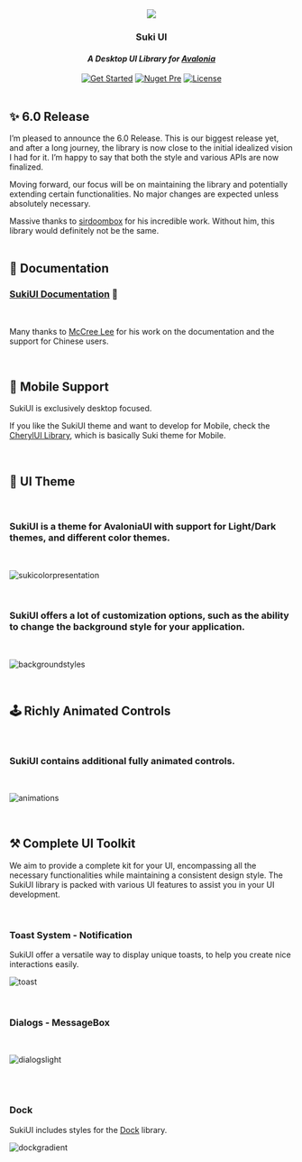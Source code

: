 <div id="header" align="center">
	<img src="https://raw.githubusercontent.com/kikipoulet/SukiUI/main/Images/OIG.N5o-removebg-preview.png" ></img> 
	<h3>Suki UI</h3>
	<h4><i>A Desktop UI Library for <a href="https://avaloniaui.net/">Avalonia</a></i></h4>
	<div id="badges" >
		<a href="https://kikipoulet.github.io/SukiUI/documentation/getting-started/installation.html"><img src="https://img.shields.io/badge/GET%20STARTED-purple?style=for-the-badge" alt="Get Started"/></a>
		<a href="https://www.nuget.org/packages/SukiUI"><img src="https://img.shields.io/nuget/vpre/SukiUI?style=for-the-badge" alt="Nuget Pre"/></a> 
		<a href="https://github.com/kikipoulet/SukiUI/blob/main/LICENSE"><img src="https://img.shields.io/github/license/kikipoulet/SukiUI?style=for-the-badge" alt="License"/></a>  
	</div>
</div>
<br/>


## ✨ 6.0 Release

I’m pleased to announce the 6.0 Release. This is our biggest release yet, and after a long journey, the library is now close to the initial idealized vision I had for it. I’m happy to say that both the style and various APIs are now finalized.

Moving forward, our focus will be on maintaining the library and potentially extending certain functionalities. No major changes are expected unless absolutely necessary.

Massive thanks to [sirdoombox](https://github.com/sirdoombox) for his incredible work. Without him, this library would definitely not be the same.
<br/><br/>

## 📄 Documentation



### [SukiUI Documentation](https://kikipoulet.github.io/SukiUI/)  🚀
<br/>

Many thanks to [McCree Lee](https://github.com/AuroraZiling) for his work on the documentation and the support for Chinese users.


<br/>

## 📱 Mobile Support

SukiUI is exclusively desktop focused.

If you like the SukiUI theme and want to develop for Mobile, check the [CherylUI Library](https://github.com/kikipoulet/CherylUI.Uno), which is basically Suki theme for Mobile.


<br/>

## 🎨 UI Theme 

<br/>

### SukiUI is a theme for AvaloniaUI with support for Light/Dark themes, and different color themes.

<br/>

![sukicolorpresentation](https://github.com/user-attachments/assets/70fdaa99-6274-478a-bb2a-025a0b7f1182)


<br/>

### SukiUI offers a lot of customization options, such as the ability to change the background style for your application.

<br/>

![backgroundstyles](https://github.com/user-attachments/assets/88ea5b54-1e05-431c-be92-15dbbe61f1b9)

<br/>

## 🕹 Richly Animated Controls

<br/>

###  SukiUI contains additional fully animated controls.

<br/>

![animations](https://github.com/user-attachments/assets/7d6d0e94-b315-48d5-8556-01f12f8faaca)

 
<br/>

## ⚒ Complete UI Toolkit

We aim to provide a complete kit for your UI, encompassing all the necessary functionalities while maintaining a consistent design style. The SukiUI library is packed with various UI features to assist you in your UI development.

<br/>

### Toast System - Notification

SukiUI offer a versatile way to display unique toasts, to help you create nice interactions easily.


![toast](https://github.com/user-attachments/assets/2a07cf6d-f29a-469c-8964-239e7f734a09)

<br/>

### Dialogs - MessageBox

<br/>

![dialogslight](https://github.com/user-attachments/assets/51f05964-e847-4ed6-a1f7-78616eea9cee)


<br/> <br/>

### Dock

SukiUI includes styles for the [Dock](https://github.com/wieslawsoltes/Dock) library.


![dockgradient](https://github.com/user-attachments/assets/828cf7f1-ca76-4e36-ab27-921c35f93280)


